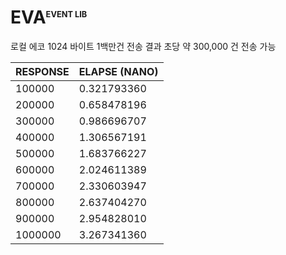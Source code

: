 __EVA<sup style="font-size: .8rem">EVENT LIB</sup>__
====================================================

로컬 에코 1024 바이트 1백만건 전송 결과 초당 약 300,000 건 전송 가능

| RESPONSE | ELAPSE (NANO) |
| -------- | ------------- |
|  100000  | 0.321793360   |
|  200000  | 0.658478196   |
|  300000  | 0.986696707   |
|  400000  | 1.306567191   |
|  500000  | 1.683766227   |
|  600000  | 2.024611389   |
|  700000  | 2.330603947   |
|  800000  | 2.637404270   |
|  900000  | 2.954828010   |
| 1000000  | 3.267341360   |

<!-- A full-featured and high-performance (see benchmark) event loop that is loosely modelled after libevent, but without its limitations and bugs. It is used in GNU Virtual Private Ethernet, rxvt-unicode, auditd, the Deliantra MORPG Server and Client, and many other programs. -->